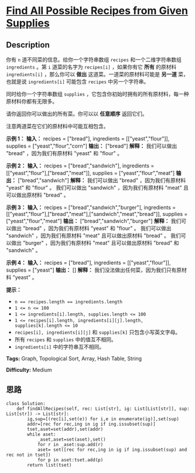 # [Find All Possible Recipes from Given Supplies][title]

## Description

你有 `n` 道不同菜的信息。给你一个字符串数组 `recipes` 和一个二维字符串数组 `ingredients` 。第 `i` 道菜的名字为
`recipes[i]` ，如果你有它  **所有**  的原材料 `ingredients[i]` ，那么你可以  **做出**
这道菜。一道菜的原材料可能是  **另一道**  菜，也就是说 `ingredients[i]` 可能包含 `recipes` 中另一个字符串。

同时给你一个字符串数组 `supplies` ，它包含你初始时拥有的所有原材料，每一种原材料你都有无限多。

请你返回你可以做出的所有菜。你可以以 **任意顺序**  返回它们。

注意两道菜在它们的原材料中可能互相包含。



**示例 1：**
            **输入：** recipes = ["bread"], ingredients = [["yeast","flour"]], supplies = ["yeast","flour","corn"]    **输出：** ["bread"]    **解释：**    我们可以做出 "bread" ，因为我们有原材料 "yeast" 和 "flour" 。    

**示例 2：**
            **输入：** recipes = ["bread","sandwich"], ingredients = [["yeast","flour"],["bread","meat"]], supplies = ["yeast","flour","meat"]    **输出：** ["bread","sandwich"]    **解释：**    我们可以做出 "bread" ，因为我们有原材料 "yeast" 和 "flour" 。    我们可以做出 "sandwich" ，因为我们有原材料 "meat" 且可以做出原材料 "bread" 。    

**示例 3：**
            **输入：** recipes = ["bread","sandwich","burger"], ingredients = [["yeast","flour"],["bread","meat"],["sandwich","meat","bread"]], supplies = ["yeast","flour","meat"]    **输出：** ["bread","sandwich","burger"]    **解释：**    我们可以做出 "bread" ，因为我们有原材料 "yeast" 和 "flour" 。    我们可以做出 "sandwich" ，因为我们有原材料 "meat" 且可以做出原材料 "bread" 。    我们可以做出 "burger" ，因为我们有原材料 "meat" 且可以做出原材料 "bread" 和 "sandwich" 。    

**示例 4：**
            **输入：** recipes = ["bread"], ingredients = [["yeast","flour"]], supplies = ["yeast"]    **输出：** []    **解释：**    我们没法做出任何菜，因为我们只有原材料 "yeast" 。    



**提示：**

  * `n == recipes.length == ingredients.length`
  * `1 <= n <= 100`
  * `1 <= ingredients[i].length, supplies.length <= 100`
  * `1 <= recipes[i].length, ingredients[i][j].length, supplies[k].length <= 10`
  * `recipes[i], ingredients[i][j]` 和 `supplies[k]` 只包含小写英文字母。
  * 所有 `recipes` 和 `supplies` 中的值互不相同。
  * `ingredients[i]` 中的字符串互不相同。


**Tags:** Graph, Topological Sort, Array, Hash Table, String

**Difficulty:** Medium

## 思路

``` python3
class Solution:
    def findAllRecipes(self, rec: List[str], ig: List[List[str]], sup: List[str]) -> List[str]:
        ig,sup=[(rec[i],set(e)) for i,e in enumerate(ig)],set(sup)
        addr=[rec for rec,ing in ig if ing.issubset(sup)]
        tset,aset=set(addr),set(addr)
        while aset:
            _aset,aset=set(aset),set()
            for r in _aset:sup.add(r)
            aset= set([rec for rec,ing in ig if ing.issubset(sup) and rec not in tset])
            for p in aset:tset.add(p)
        return list(tset)
            
```

[title]: https://leetcode-cn.com/problems/find-all-possible-recipes-from-given-supplies

